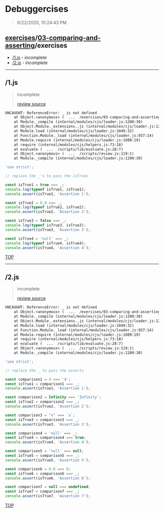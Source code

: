 # Debuggercises 

> 6/22/2020, 10:24:43 PM 

## [exercises](../../README.md)/[03-comparing-and-asserting](../README.md)/exercises 

- [/1.js](#1js) - _incomplete_ 
- [/2.js](#2js) - _incomplete_ 
---

## /1.js 

> incomplete 
>
> [review source](../../../exercises/03-comparing-and-asserting/exercises/1.js)

```txt
UNCAUGHT: ReferenceError: _ is not defined
    at Object.<anonymous> (  ...  /exercises/03-comparing-and-asserting/exercises/1.js:5:26)
    at Module._compile (internal/modules/cjs/loader.js:1200:30)
    at Object.Module._extensions..js (internal/modules/cjs/loader.js:1220:10)
    at Module.load (internal/modules/cjs/loader.js:1049:32)
    at Function.Module._load (internal/modules/cjs/loader.js:937:14)
    at Module.require (internal/modules/cjs/loader.js:1089:19)
    at require (internal/modules/cjs/helpers.js:73:18)
    at evaluate (  ...  /scripts/lib/evaluate.js:28:7)
    at Object.<anonymous> (  ...  /scripts/review.js:119:1)
    at Module._compile (internal/modules/cjs/loader.js:1200:30) 
```

```js
'use strict';

// replace the _'s to pass the isTrues

const isTrue1 = true === _;
console.log(typeof isTrue1, isTrue1);
console.assert(isTrue1, 'Assertion 1');

const isTrue2 = 0.0 === _;
console.log(typeof isTrue2, isTrue2);
console.assert(isTrue2, 'Assertion 2');

const isTrue3 = false === _;
console.log(typeof isTrue3, isTrue3);
console.assert(isTrue3, 'Assertion 3');

const isTrue4 = 'null' === _;
console.log(typeof isTrue4, isTrue4);
console.assert(isTrue4, 'Assertion 4');

```

[TOP](#debuggercises)

---

## /2.js 

> incomplete 
>
> [review source](../../../exercises/03-comparing-and-asserting/exercises/2.js)

```txt
UNCAUGHT: ReferenceError: _ is not defined
    at Object.<anonymous> (  ...  /exercises/03-comparing-and-asserting/exercises/2.js:6:33)
    at Module._compile (internal/modules/cjs/loader.js:1200:30)
    at Object.Module._extensions..js (internal/modules/cjs/loader.js:1220:10)
    at Module.load (internal/modules/cjs/loader.js:1049:32)
    at Function.Module._load (internal/modules/cjs/loader.js:937:14)
    at Module.require (internal/modules/cjs/loader.js:1089:19)
    at require (internal/modules/cjs/helpers.js:73:18)
    at evaluate (  ...  /scripts/lib/evaluate.js:28:7)
    at Object.<anonymous> (  ...  /scripts/review.js:119:1)
    at Module._compile (internal/modules/cjs/loader.js:1200:30) 
```

```js
'use strict';

// replace the _ to pass the asserts

const comparison1 = 4 === '4';
const isTrue1 = comparison1 === _;
console.assert(isTrue1, 'Assertion 1');

const comparison2 = Infinity === 'Infinity';
const isTrue2 = comparison2 === _;
console.assert(isTrue2, 'Assertion 2');

const comparison3 = "x" === `x`;
const isTrue3 = comparison3 === _;
console.assert(isTrue3, 'Assertion 3');

const comparison4 = 'null' === _;
const isTrue4 = comparison4 === true;
console.assert(isTrue4, 'Assertion 4');

const comparison5 = 'null' === null;
const isTrue5 = comparison5 === _;
console.assert(isTrue5, 'Assertion 5');

const comparison6 = 0.0 === 0;
const isTrue6 = comparison6 === _;
console.assert(isTrue6, 'Assertion 6');

const comparison7 = null === undefined;
const isTrue7 = comparison7 === _;
console.assert(isTrue7, 'Assertion 7');


```

[TOP](#debuggercises)

